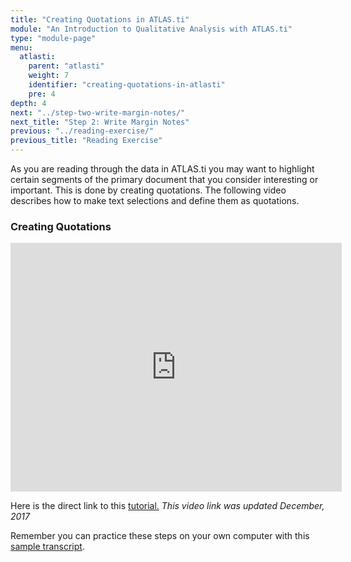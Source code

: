 ```yaml
---
title: "Creating Quotations in ATLAS.ti"
module: "An Introduction to Qualitative Analysis with ATLAS.ti"
type: "module-page"
menu:
  atlasti:
    parent: "atlasti"
    weight: 7
    identifier: "creating-quotations-in-atlasti"
    pre: 4
depth: 4
next: "../step-two-write-margin-notes/"
next_title: "Step 2: Write Margin Notes"
previous: "../reading-exercise/"
previous_title: "Reading Exercise"
---
```

<div class="atlasti"><div class="pageblock"><p>As you are reading through the data in ATLAS.ti you may want to highlight certain segments of the primary document that you consider interesting or important. This is done by creating quotations. The following video describes how to make text selections and define them as quotations.</p>
<h3>Creating Quotations</h3>
</div><div class="pageblock"><p><iframe allowfullscreen="" frameborder="0" height="398" src="http://www.youtube.com/embed/MLNORYx5HoQ" width="530"></iframe></p>
<p>Here is the direct link to this <a href="http://www.youtube.com/watch?v=MLNORYx5HoQ" target="_blank">tutorial.</a> <i>This video link was updated December, 2017</i></p> Remember you can practice these steps on your own computer with this <a href="http://ccnmtl.columbia.edu/projects/PHTC/Module1/HRWSampleTranscript.doc">sample transcript</a>.
</div></div>